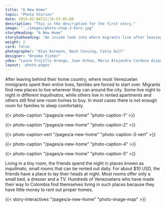 ```yaml
---
title: "A New Home"
topic: "Photo Stories"
date: 2019-02-04T21:34:53-05:00
description: "This is the description for the first story."
image: "../images/photo-chap-2-hero.jpg"
storyHeading: "A New Home"
storySubheading: "An inside look into where migrants live after leaving home"
weight: 2
card: false
photographer: "Alex Kormann, Nash Consing, Catie Dull"
designer: "Brooke Fisher"
udea: "Laura Trujillo Arango, Juan Ochoa, Maria Alejandra Cardona Aizpurua"
layout: 'photo-pages'
---
```


After leaving behind their home country, where most Venezuelan immigrants spent their entire lives, families are forced to start over. Migrants find new places to live wherever they can around the city. Some live night to night in different <em>inquilinatos</em>, while others live in rented apartments and others still find one-room homes to buy. In most cases there is not enough room for families to sleep comfortably. 

<div class="photo__line"></div>

<!-- Andrea's home -->
{{< photo-caption "/pages/a-new-home" "photo-caption-1" >}}

<div class="photo__line"></div>

<!-- Naiomi's room -->
{{< photo-caption "/pages/a-new-home" "photo-caption-2" >}}

<div class="photo__line"></div>

<!-- Deylena and Jonathan's home -->
{{< photo-caption-vert "/pages/a-new-home" "photo-caption-3-vert" >}}

<div class="photo__line"></div>

<!-- Marisela's home -->
{{< photo-caption "/pages/a-new-home" "photo-caption-4" >}}

<div class="photo__line"></div>

<!-- Friends living in inquilinato -->
{{< photo-caption "/pages/a-new-home" "photo-caption-5" >}}

<div class="photo__line"></div>

Living in a tiny room, the friends spend the night in places known as <em>inquilinato</em>, small rooms that can be rented out daily. For about $10 USD, the friends have a place to lay their heads at night. Most rooms offer only a small bed, a dresser and a TV. Hundreds of Venezuelans who have made their way to Colombia find themselves living in such places because they have little money to rent out proper homes.

{{< story-interactives "/pages/a-new-home" "photo-image-map" >}}